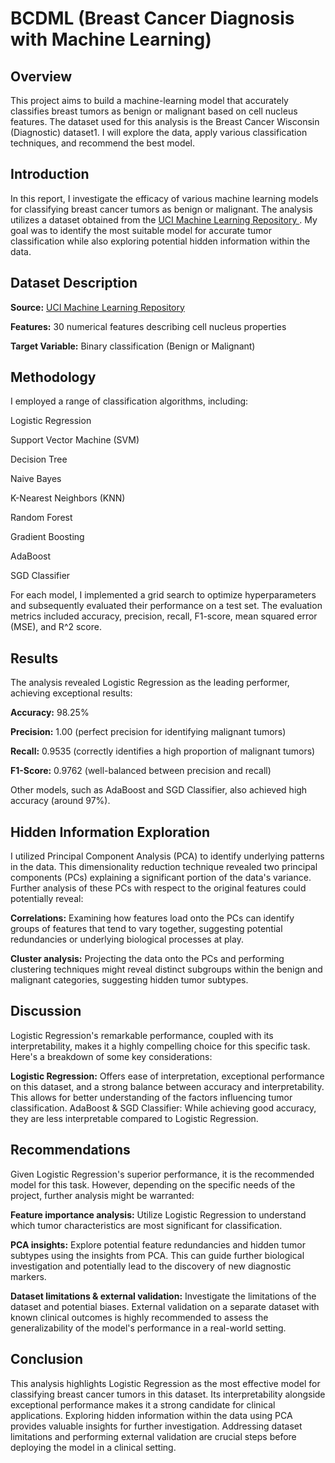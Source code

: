 # BCDML (Breast Cancer Diagnosis with Machine Learning)

## Overview

This project aims to build a machine-learning model that accurately classifies breast tumors as benign or malignant based on cell nucleus features. The dataset used for this analysis is the Breast Cancer Wisconsin (Diagnostic) dataset1. I will explore the data, apply various classification techniques, and recommend the best model.

## Introduction

In this report, I investigate the efficacy of various machine learning models for classifying breast cancer tumors as benign or malignant. The analysis utilizes a dataset obtained from the [UCI Machine Learning Repository
](http://archive.ics.uci.edu/dataset/17/breast+cancer+wisconsin+diagnostic). My goal was to identify the most suitable model for accurate tumor classification while also exploring potential hidden information within the data.

## Dataset Description

**Source:** [UCI Machine Learning Repository](https://archive.ics.uci.edu/dataset/17/breast+cancer+wisconsin+diagnostic)

**Features:** 30 numerical features describing cell nucleus properties

**Target Variable:** Binary classification (Benign or Malignant)

## Methodology
I employed a range of classification algorithms, including:

Logistic Regression

Support Vector Machine (SVM)

Decision Tree

Naive Bayes

K-Nearest Neighbors (KNN)

Random Forest

Gradient Boosting

AdaBoost

SGD Classifier

For each model, I implemented a grid search to optimize hyperparameters and subsequently evaluated their performance on a test set. The evaluation metrics included accuracy, precision, recall, F1-score, mean squared error (MSE), and R^2 score.

## Results
The analysis revealed Logistic Regression as the leading performer, achieving exceptional results:

**Accuracy:** 98.25%

**Precision:** 1.00 (perfect precision for identifying malignant tumors)

**Recall:** 0.9535 (correctly identifies a high proportion of malignant tumors)

**F1-Score:** 0.9762 (well-balanced between precision and recall)

Other models, such as AdaBoost and SGD Classifier, also achieved high accuracy (around 97%).


## Hidden Information Exploration

I utilized Principal Component Analysis (PCA) to identify underlying patterns in the data. This dimensionality reduction technique revealed two principal components (PCs) explaining a significant portion of the data's variance. Further analysis of these PCs with respect to the original features could potentially reveal:

**Correlations:** Examining how features load onto the PCs can identify groups of features that tend to vary together, suggesting potential redundancies or underlying biological processes at play.

**Cluster analysis:** Projecting the data onto the PCs and performing clustering techniques might reveal distinct subgroups within the benign and malignant categories, suggesting hidden tumor subtypes.

## Discussion
Logistic Regression's remarkable performance, coupled with its interpretability, makes it a highly compelling choice for this specific task. Here's a breakdown of some key considerations:

**Logistic Regression:** Offers ease of interpretation, exceptional performance on this dataset, and a strong balance between accuracy and interpretability. This allows for better understanding of the factors influencing tumor classification.
AdaBoost & SGD Classifier: While achieving good accuracy, they are less interpretable compared to Logistic Regression.

## Recommendations
Given Logistic Regression's superior performance, it is the recommended model for this task. However, depending on the specific needs of the project, further analysis might be warranted:

**Feature importance analysis:** Utilize Logistic Regression to understand which tumor characteristics are most significant for classification.

**PCA insights:** Explore potential feature redundancies and hidden tumor subtypes using the insights from PCA. This can guide further biological investigation and potentially lead to the discovery of new diagnostic markers.

**Dataset limitations & external validation:** Investigate the limitations of the dataset and potential biases. External validation on a separate dataset with known clinical outcomes is highly recommended to assess the generalizability of the model's performance in a real-world setting.

## Conclusion
This analysis highlights Logistic Regression as the most effective model for classifying breast cancer tumors in this dataset. Its interpretability alongside exceptional performance makes it a strong candidate for clinical applications. Exploring hidden information within the data using PCA provides valuable insights for further investigation. Addressing dataset limitations and performing external validation are crucial steps before deploying the model in a clinical setting.

